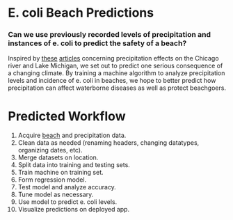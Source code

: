 # E. coli Beach Predictions

### Can we use previously recorded levels of precipitation and instances of e. coli to predict the safety of a beach?

Inspired by [these](https://www.chicagoriver.org/issues/policy/climate-change) [articles](https://www.nytimes.com/interactive/2021/07/07/climate/chicago-river-lake-michigan.html) concerning precipitation effects on the Chicago river and Lake Michigan, we set out to predict one serious consequence of a changing climate. By training a machine algorithm to analyze precipitation levels and incidence of e. coli in beaches, we hope to better predict how precipitation can affect waterborne diseases as well as protect beachgoers.

# Predicted Workflow

1. Acquire [beach](https://data.cityofchicago.org/Parks-Recreation/Beach-Lab-Data/2ivx-z93u) and precipitation data.
2. Clean data as needed (renaming headers, changing datatypes, organizing dates, etc).
3. Merge datasets on location.
4. Split data into training and testing sets.
5. Train machine on training set.
6. Form regression model.
7. Test model and analyze accuracy.
8. Tune model as necessary.
9. Use model to predict e. coli levels.
10. Visualize predictions on deployed app.
